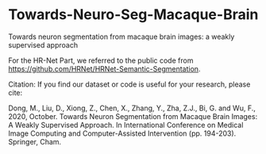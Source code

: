 # Towards-Neuro-Seg-Macaque-Brain
Towards neuron segmentation from macaque brain images: a weakly supervised approach

For the HR-Net Part, we referred to the public code from https://github.com/HRNet/HRNet-Semantic-Segmentation.

Citation: If you find our dataset or code is useful for your research, please cite: 

Dong, M., Liu, D., Xiong, Z., Chen, X., Zhang, Y., Zha, Z.J., Bi, G. and Wu, F., 2020, October. Towards Neuron Segmentation from Macaque Brain Images: A Weakly Supervised Approach. In International Conference on Medical Image Computing and Computer-Assisted Intervention (pp. 194-203). Springer, Cham.
